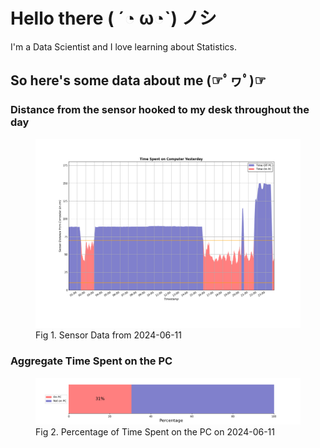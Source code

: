 
# Hello there ( ´◔ ω◔`) ノシ

I'm a Data Scientist and I love learning about Statistics.

## So here's some data about me (☞ﾟヮﾟ)☞


### Distance from the sensor hooked to my desk throughout the day
<figure>
  <picture>
    <source media="(prefers-color-scheme: dark)" srcset="Pi/readme/graphs/lineplot/dark-plot-2024-06-11.png">
    <source media="(prefers-color-scheme: light)" srcset="Pi/readme/graphs/lineplot/light-plot-2024-06-11.png">
    <img alt="Shows a black logo in light color mode and a white one in dark color mode." src="Pi/readme/graphs/lineplot/light-plot-2024-06-11.png">
  </picture>
  <figcaption>Fig 1. Sensor Data from 2024-06-11</figcaption>
</figure>



### Aggregate Time Spent on the PC
<figure>
  <picture>
    <source media="(prefers-color-scheme: dark)" srcset="Pi/readme/graphs/barplot/dark-plot-2024-06-11.png">
    <source media="(prefers-color-scheme: light)" srcset="Pi/readme/graphs/barplot/light-plot-2024-06-11.png">
    <img alt="Shows a black logo in light color mode and a white one in dark color mode." src="Pi/readme/graphs/barplot/light-plot-2024-06-11.png">
  </picture>
  <figcaption>Fig 2. Percentage of Time Spent on the PC on 2024-06-11</figcaption>
</figure>
